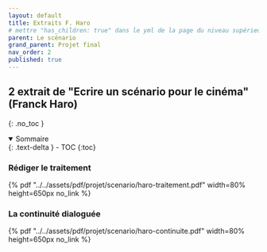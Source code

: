 ```yaml
---
layout: default
title: Extraits F. Haro
# mettre "has_children: true" dans le yml de la page du niveau supérieur
parent: Le scénario
grand_parent: Projet final
nav_order: 2
published: true
---
```

## 2 extrait de "Ecrire un scénario pour le cinéma" (Franck Haro)
{: .no_toc }

<details open markdown="block">
  <summary>
    Sommaire
  </summary>
  {: .text-delta }
- TOC
{:toc}
</details>

### Rédiger le traitement

{% pdf "../../assets/pdf/projet/scenario/haro-traitement.pdf" width=80% height=650px no_link %}

### La continuité dialoguée

{% pdf "../../assets/pdf/projet/scenario/haro-continuite.pdf" width=80% height=650px no_link %}


